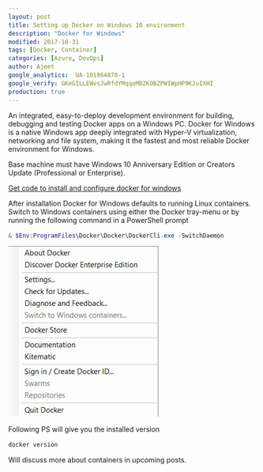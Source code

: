 ```yaml
---
layout: post
title: Setting up Docker on Windows 10 environment
description: "Docker for Windows"
modified: 2017-10-31
tags: [Docker, Container]
categories: [Azure, DevOps]
author: Ajeet
google_analytics:  UA-101864870-1
google_verify: GKeGILLEWvsJwRfdYMqqoMDZKOBZPWIWpHP9K2uIXHI
production: true
---
```


An integrated, easy-to-deploy development environment for building, debugging and testing Docker apps on a Windows PC. Docker for Windows is a native Windows app deeply integrated with Hyper-V virtualization, networking and file system, making it the fastest and most reliable Docker environment for Windows.

Base machine must have Windows 10 Anniversary Edition or Creators Update (Professional or Enterprise).
<!--more-->

[Get code to install and configure docker for windows](https://github.com/AjeetChouksey/IaCLab/tree/master/Containers/DockerforWindows)

After installation Docker for Windows defaults to running Linux containers. Switch to Windows containers using either the Docker tray-menu or by running the following command in a PowerShell prompt 

```PowerShell
& $Env:ProgramFiles\Docker\Docker\DockerCli.exe -SwitchDaemon
```
![Switch Container](\images\posts\container\switchcontainer.JPG)

Following PS will give you the installed version
```PowerShell
docker version
```
Will discuss more about containers in upcoming posts.
